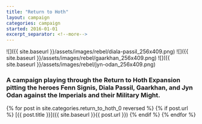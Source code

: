 ```yaml
---
title: "Return to Hoth"
layout: campaign
categories: campaign
started: 2016-01-01
excerpt_separator: <!--more-->
---
```


<div id="cards"></div>


![]({{ site.baseurl }}/assets/images/rebel/diala-passil_256x409.png)
![]({{ site.baseurl }}/assets/images/rebel/gaarkhan_256x409.png)
![]({{ site.baseurl }}/assets/images/rebel/jyn-odan_256x409.png)

<!--more-->

### A campaign playing through the Return to Hoth Expansion pitting the heroes Fenn Signis, Diala Passil, Gaarkhan, and Jyn Odan against the Imperials and their Military Might.

{% for post in site.categories.return_to_hoth_0 reversed %}
    {% if post.url %}
[{{ post.title }}]({{ site.baseurl }}{{ post.url }})
    {% endif %}
{% endfor %}    